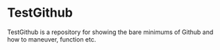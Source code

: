 # TestGithub
TestGithub is a repository for showing the bare minimums of Github and how to maneuver, function etc.
